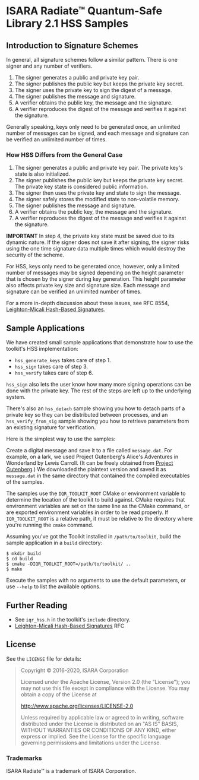 # ISARA Radiate™ Quantum-Safe Library 2.1 HSS Samples

## Introduction to Signature Schemes

In general, all signature schemes follow a similar pattern. There is one
signer and any number of verifiers.

1.  The signer generates a public and private key pair.
2.  The signer publishes the public key but keeps the private key secret.
3.  The signer uses the private key to sign the digest of a message.
4.  The signer publishes the message and signature.
5.  A verifier obtains the public key, the message and the signature.
6.  A verifier reproduces the digest of the message and verifies it
    against the signature.

Generally speaking, keys only need to be generated once, an unlimited number
of messages can be signed, and each message and signature can be verified
an unlimited number of times.

### How HSS Differs from the General Case

1.  The signer generates a public and private key pair. The private key's
    state is also initialized.
2.  The signer publishes the public key but keeps the private key secret. The
    private key state is considered public information.
3.  The signer then uses the private key and state to sign the message.
4.  The signer safely stores the modified state to non-volatile memory.
4.  The signer publishes the message and signature.
5.  A verifier obtains the public key, the message and the signature.
6.  A verifier reproduces the digest of the message and verifies it
    against the signature.

**IMPORTANT**
In step 4, the private key state must be saved due to its dynamic nature. If
the signer does not save it after signing, the signer risks using the one time
signature data multiple times which would destroy the security of the scheme.

For HSS, keys only need to be generated once, however, only a limited number
of messages may be signed depending on the height parameter that is chosen by
the signer during key generation. This height parameter also affects private
key size and signature size. Each message and signature can be verified an
unlimited number of times.

For a more in-depth discussion about these issues, see RFC 8554,
[Leighton-Micali Hash-Based Signatures](https://tools.ietf.org/html/rfc8554).

## Sample Applications

We have created small sample applications that demonstrate how to use the
toolkit's HSS implementation:

* `hss_generate_keys` takes care of step 1.
* `hss_sign` takes care of step 3.
* `hss_verify` takes care of step 6.

`hss_sign` also lets the user know how many more signing operations can be
done with the private key. The rest of the steps are left up to the underlying
system.

There's also an `hss_detach` sample showing you how to detach parts of a private
key so they can be distributed between processes, and an `hss_verify_from_sig`
sample showing you how to retrieve parameters from an existing signature for
verification.

Here is the simplest way to use the samples:

Create a digital message and save it to a file called `message.dat`. For
example, on a lark, we used Project Gutenberg's Alice's Adventures in
Wonderland by Lewis Carroll. (It can be freely obtained from
[Project Gutenberg](http://www.gutenberg.org/ebooks/11.txt.utf-8).)
We downloaded the plaintext version and saved it as `message.dat` in the same
directory that contained the compiled executables of the samples.

The samples use the `IQR_TOOLKIT_ROOT` CMake or environment variable to
determine the location of the toolkit to build against. CMake requires that
environment variables are set on the same line as the CMake command, or are
exported environment variables in order to be read properly. If
`IQR_TOOLKIT_ROOT` is a relative path, it must be relative to the directory
where you're running the `cmake` command.

Assuming you've got the Toolkit installed in `/path/to/toolkit`, build the
sample application in a `build` directory:

```
$ mkdir build
$ cd build
$ cmake -DIQR_TOOLKIT_ROOT=/path/to/toolkit/ ..
$ make
```

Execute the samples with no arguments to use the default parameters, or use
`--help` to list the available options.

## Further Reading

* See `iqr_hss.h` in the toolkit's `include` directory.
* [Leighton-Micali Hash-Based Signatures](https://tools.ietf.org/html/rfc8554)
  RFC

## License

See the `LICENSE` file for details:

> Copyright © 2016-2020, ISARA Corporation
> 
> Licensed under the Apache License, Version 2.0 (the "License");
> you may not use this file except in compliance with the License.
> You may obtain a copy of the License at
> 
> http://www.apache.org/licenses/LICENSE-2.0
> 
> Unless required by applicable law or agreed to in writing, software
> distributed under the License is distributed on an "AS IS" BASIS,
> WITHOUT WARRANTIES OR CONDITIONS OF ANY KIND, either express or implied.
> See the License for the specific language governing permissions and
> limitations under the License.

### Trademarks

ISARA Radiate™ is a trademark of ISARA Corporation.
